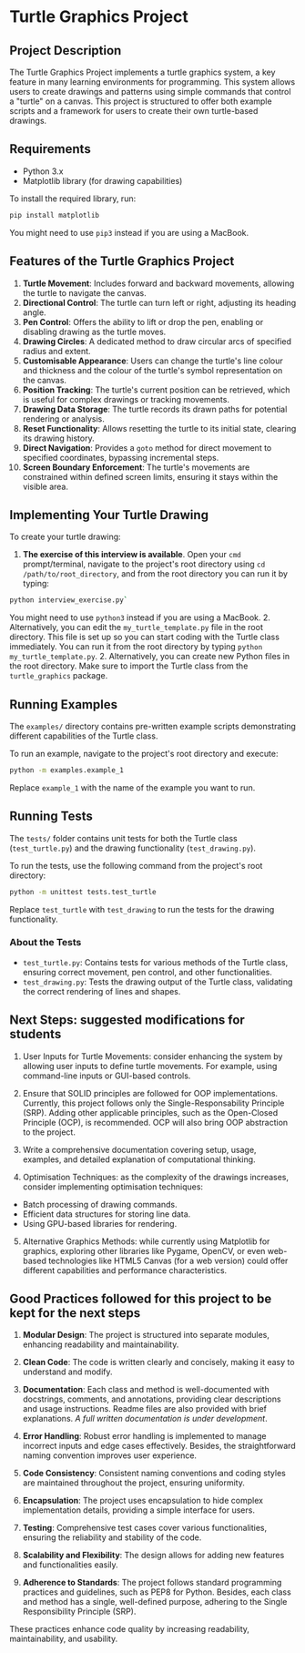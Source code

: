 # Turtle Graphics Project

## Project Description

The Turtle Graphics Project implements a turtle graphics system, a key feature in many learning environments for programming. This system allows users to create drawings and patterns using simple commands that control a "turtle" on a canvas. This project is structured to offer both example scripts and a framework for users to create their own turtle-based drawings.

## Requirements

- Python 3.x
- Matplotlib library (for drawing capabilities)

To install the required library, run:
```bash
pip install matplotlib
```
You might need to use `pip3` instead if you are using a MacBook.

## Features of the Turtle Graphics Project

1. **Turtle Movement**: Includes forward and backward movements, allowing the turtle to navigate the canvas.
2. **Directional Control**: The turtle can turn left or right, adjusting its heading angle.
3. **Pen Control**: Offers the ability to lift or drop the pen, enabling or disabling drawing as the turtle moves.
4. **Drawing Circles**: A dedicated method to draw circular arcs of specified radius and extent.
5. **Customisable Appearance**: Users can change the turtle's line colour and thickness and the colour of the turtle's symbol representation on the canvas.
6. **Position Tracking**: The turtle's current position can be retrieved, which is useful for complex drawings or tracking movements.
7. **Drawing Data Storage**: The turtle records its drawn paths for potential rendering or analysis.
8. **Reset Functionality**: Allows resetting the turtle to its initial state, clearing its drawing history.
9. **Direct Navigation**: Provides a `goto` method for direct movement to specified coordinates, bypassing incremental steps.
10. **Screen Boundary Enforcement**: The turtle's movements are constrained within defined screen limits, ensuring it stays within the visible area.

## Implementing Your Turtle Drawing

To create your turtle drawing:
1. **The exercise of this interview is available**. Open your `cmd` prompt/terminal, navigate to the project's root directory using `cd /path/to/root_directory`, and from the root directory you can run it by typing:
```bash
python interview_exercise.py`
```
You might need to use `python3` instead if you are using a MacBook.
2. Alternatively, you can edit the `my_turtle_template.py` file in the root directory. This file is set up so you can start coding with the Turtle class immediately. You can run it from the root directory by typing `python my_turtle_template.py`.
2. Alternatively, you can create new Python files in the root directory. Make sure to import the Turtle class from the `turtle_graphics` package.

## Running Examples

The `examples/` directory contains pre-written example scripts demonstrating different capabilities of the Turtle class.

To run an example, navigate to the project's root directory and execute:
```bash
python -m examples.example_1
```
Replace `example_1` with the name of the example you want to run.

## Running Tests

The `tests/` folder contains unit tests for both the Turtle class (`test_turtle.py`) and the drawing functionality (`test_drawing.py`).

To run the tests, use the following command from the project's root directory:
```bash
python -m unittest tests.test_turtle
```
Replace `test_turtle` with `test_drawing` to run the tests for the drawing functionality.

### About the Tests

- `test_turtle.py`: Contains tests for various methods of the Turtle class, ensuring correct movement, pen control, and other functionalities.
- `test_drawing.py`: Tests the drawing output of the Turtle class, validating the correct rendering of lines and shapes.

## Next Steps: suggested modifications for students

1. User Inputs for Turtle Movements: consider enhancing the system by allowing user inputs to define turtle movements. For example, using command-line inputs or GUI-based controls.

2. Ensure that SOLID principles are followed for OOP implementations. Currently, this project follows only the Single-Responsability Principle (SRP). Adding other applicable principles, such as the Open-Closed Principle (OCP), is recommended. OCP will also bring OOP abstraction to the project.

3. Write a comprehensive documentation covering setup, usage, examples, and detailed explanation of computational thinking.

4. Optimisation Techniques: as the complexity of the drawings increases, consider implementing optimisation techniques:
- Batch processing of drawing commands.
- Efficient data structures for storing line data.
- Using GPU-based libraries for rendering.

5. Alternative Graphics Methods: while currently using Matplotlib for graphics, exploring other libraries like Pygame, OpenCV, or even web-based technologies like HTML5 Canvas (for a web version) could offer different capabilities and performance characteristics.

## Good Practices followed for this project to be kept for the next steps

1. **Modular Design**: The project is structured into separate modules, enhancing readability and maintainability.

2. **Clean Code**: The code is written clearly and concisely, making it easy to understand and modify.

3. **Documentation**: Each class and method is well-documented with docstrings, comments, and annotations, providing clear descriptions and usage instructions. Readme files are also provided with brief explanations. *A full written documentation is under development*.

4. **Error Handling**: Robust error handling is implemented to manage incorrect inputs and edge cases effectively. Besides, the straightforward naming convention improves user experience.

5. **Code Consistency**: Consistent naming conventions and coding styles are maintained throughout the project, ensuring uniformity.

6. **Encapsulation**: The project uses encapsulation to hide complex implementation details, providing a simple interface for users.

7. **Testing**: Comprehensive test cases cover various functionalities, ensuring the reliability and stability of the code.

8. **Scalability and Flexibility**: The design allows for adding new features and functionalities easily.

9. **Adherence to Standards**: The project follows standard programming practices and guidelines, such as PEP8 for Python. Besides, each class and method has a single, well-defined purpose, adhering to the Single Responsibility Principle (SRP).

These practices enhance code quality by increasing readability, maintainability, and usability.
